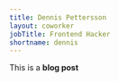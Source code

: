```yaml
---
title: Dennis Pettersson
layout: coworker
jobTitle: Frontend Hacker
shortname: dennis
---
```


This is a **blog post**